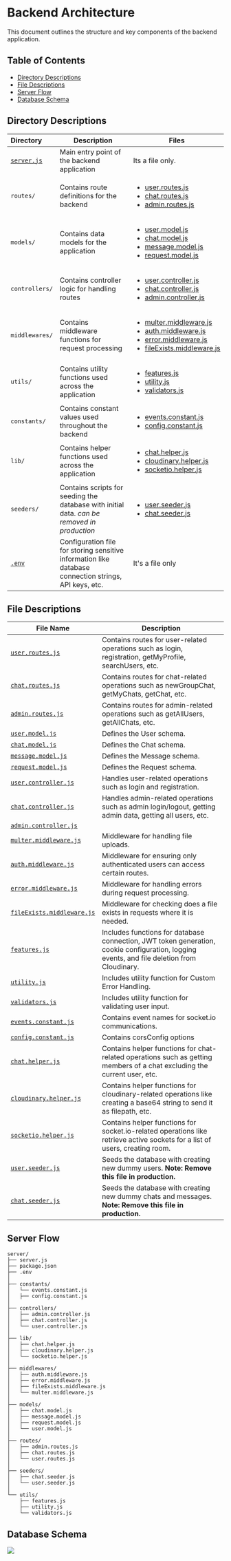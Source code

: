 # Backend Architecture

This document outlines the structure and key components of the backend application.

## Table of Contents
- [Directory Descriptions](#directory-descriptions)
- [File Descriptions](#file-descriptions)
- [Server Flow](#server-flow)
- [Database Schema](#database-schema)

## Directory Descriptions

| Directory                  | Description                                                                                           | Files                                                                                                                                                                                                                                                               |
|:---------------------------|-------------------------------------------------------------------------------------------------------|---------------------------------------------------------------------------------------------------------------------------------------------------------------------------------------------------------------------------------------------------------------------|
| [`server.js`](./server.js) | Main entry point of the backend application                                                           | Its a file only.                                                                                                                                                                                                                                                    |
| `routes/`                  | Contains route definitions for the backend                                                            | <ul><li><a href="#user-routes">user.routes.js</a></li><li><a href="#chat-routes">chat.routes.js</a></li><li><a href="#admin-routes">admin.routes.js</a></li></ul>                                                                                                   |
| `models/`                  | Contains data models for the application                                                              | <ul><li><a href="#user-model">user.model.js</a></li><li><a href="#chat-model">chat.model.js</a></li><li><a href="#message-model">message.model.js</a></li><li><a href="#request-model">request.model.js</a></li></ul>                                               |
| `controllers/`             | Contains controller logic for handling routes                                                         | <ul><li><a href="#user-controller">user.controller.js</a></li><li><a href="#chat-controller">chat.controller.js</a></li><li><a href="#admin-controller">admin.controller.js</a></li></ul>                                                                           |
| `middlewares/`             | Contains middleware functions for request processing                                                  | <ul><li><a href="#multer-middleware">multer.middleware.js</a></li><li><a href="#auth-middleware">auth.middleware.js</a></li><li><a href="#error-middleware">error.middleware.js</a></li><li><a href="#fileExists-middleware">fileExists.middleware.js</a></li></ul> |
| `utils/`                   | Contains utility functions used across the application                                                | <ul><li><a href="#features-utility">features.js</a></li><li><a href="#utility-utility">utility.js</a></li><li><a href="#validators-utility">validators.js</a></li></ul>                                                                                             |
| `constants/`               | Contains constant values used throughout the backend                                                  | <ul><li><a href="#events-constants-js">events.constant.js</a></li><li><a href="#config-constants-js">config.constant.js</a></li></ul>                                                                                                                               |
| `lib/`                     | Contains helper functions used across the application                                                 | <ul><li><a href="#chat-helper">chat.helper.js</a></li><li><a href="#cloudinary-helper">cloudinary.helper.js</a></li><li><a href="#socketio-helper">socketio.helper.js</a></li></ul>                                                                                 |
| `seeders/`                 | Contains scripts for seeding the database with initial data. *can be removed in production*           | <ul><li><a href="#user-seeder">user.seeder.js</a></li><li><a href="#chat-seeder">chat.seeder.js</a></li></ul>                                                                                                                                                       |
| [`.env`](./dummy.env)      | Configuration file for storing sensitive information like database connection strings, API keys, etc. | It's a file only                                                                                                                                                                                                                                                    |

## File Descriptions

| File Name                                                                                              | Description                                                                                                                                |
|--------------------------------------------------------------------------------------------------------|--------------------------------------------------------------------------------------------------------------------------------------------|
| <a id="user-routes">[`user.routes.js`](./routes/user.routes.js)</a>                                    | Contains routes for user-related operations such as login, registration, getMyProfile, searchUsers, etc.                                   |
| <a id="chat-routes">[`chat.routes.js`](./routes/chat.routes.js)</a>                                    | Contains routes for chat-related operations such as newGroupChat, getMyChats, getChat, etc.                                                |
| <a id="amdin-routes">[`admin.routes.js`](./routes/admin.routes.js)</a>                                 | Contains routes for admin-related operations such as getAllUsers, getAllChats, etc.                                                        |
| <a id="user-model">[`user.model.js`](./models/user.model.js)</a>                                       | Defines the User schema.                                                                                                                   |
| <a id="chat-model">[`chat.model.js`](./models/chat.model.js)</a>                                       | Defines the Chat schema.                                                                                                                   |
| <a id="message-model">[`message.model.js`](./models/message.model.js)</a>                              | Defines the Message schema.                                                                                                                |
| <a id="request-model">[`request.model.js`](./models/request.model.js)</a>                              | Defines the Request schema.                                                                                                                |
| <a id="user-controller">[`user.controller.js`](./controllers/user.controller.js)</a>                   | Handles user-related operations such as login and registration.                                                                            |
| <a id="chat-controller">[`chat.controller.js`](./controllers/chat.controller.js)</a>                   | Handles admin-related operations such as admin login/logout, getting admin data, getting all users, etc.                                   |
| <a id="admin-controller">[`admin.controller.js`](./controllers/admin.controller.js)</a>                |                                                                                                                                            |
| <a id="multer-middleware">[`multer.middleware.js`](./middlewares/multer.middleware.js)</a>             | Middleware for handling file uploads.                                                                                                      |
| <a id="auth-middleware">[`auth.middleware.js`](./middlewares/auth.middleware.js)</a>                   | Middleware for ensuring only authenticated users can access certain routes.                                                                |
| <a id="error-middleware">[`error.middleware.js`](./middlewares/error.middleware.js)</a>                | Middleware for handling errors during request processing.                                                                                  |
| <a id="fileExists-middleware">[`fileExists.middleware.js`](./middlewares/fileExists.middleware.js)</a> | Middleware for checking does a file exists in requests where it is needed.                                                                 |
| <a id="features-utility">[`features.js`](./utils/features.js)</a>                                      | Includes functions for database connection, JWT token generation, cookie configuration, logging events, and file deletion from Cloudinary. |
| <a id="utility-utility">[`utility.js`](./utils/utility.js)</a>                                         | Includes utility function for Custom Error Handling.                                                                                       |
| <a id="validators-utility">[`validators.js`](./utils/validators.js)</a>                                | Includes utility function for validating user input.                                                                                       |
| <a id="events-constants-js">[`events.constant.js`](./constants/events.constant.js)</a>                 | Contains event names for socket.io communications.                                                                                         |
| <a id="config-constants-js">[`config.constant.js`](./constants/events.constant.js)</a>                 | Contains corsConfig options                                                                                                                |
| <a id="chat-helper">[`chat.helper.js`](./lib/chat.helper.js)</a>                                       | Contains helper functions for chat-related operations such as getting members of a chat excluding the current user, etc.                   |
| <a id="cloudinary-helper">[`cloudinary.helper.js`](./lib/cloudinary.helper.js)</a>                     | Contains helper functions for cloudinary-related operations like creating a base64 string to send it as filepath, etc.                     |
| <a id="socketio-helper">[`socketio.helper.js`](./lib/socketio.helper.js)</a>                           | Contains helper functions for socket.io-related operations like retrieve active sockets for a list of users, creating room.                |
| <a id="user-seeder">[`user.seeder.js`](./seeders/user.seeder.js)</a>                                   | Seeds the database with creating new dummy users. **Note: Remove this file in production.**                                                |
| <a id="chat-seeder">[`chat.seeder.js`](./seeders/chat.seeder.js)</a>                                   | Seeds the database with creating new dummy chats and messages. **Note: Remove this file in production.**                                   |

## Server Flow

```
server/
├── server.js
├── package.json
├── .env
│
├── constants/
│   └── events.constant.js
│   ├── config.constant.js
│
├── controllers/
│   ├── admin.controller.js
│   ├── chat.controller.js
│   └── user.controller.js
│
├── lib/
│   ├── chat.helper.js
│   ├── cloudinary.helper.js
│   └── socketio.helper.js
│
├── middlewares/
│   ├── auth.middleware.js
│   ├── error.middleware.js
│   ├── fileExists.middleware.js
│   └── multer.middleware.js
│
├── models/
│   ├── chat.model.js
│   ├── message.model.js
│   ├── request.model.js
│   └── user.model.js
│
├── routes/
│   ├── admin.routes.js
│   ├── chat.routes.js
│   └── user.routes.js
│
├── seeders/
│   ├── chat.seeder.js
│   └── user.seeder.js
│
└── utils/
    ├── features.js
    ├── utility.js
    └── validators.js
```
## Database Schema
[<img src="../client/src/assets/images/db_diagram.png">](./models/)
